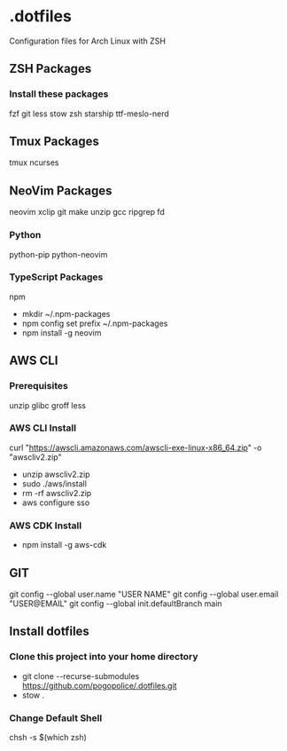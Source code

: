 # .dotfiles
Configuration files for Arch Linux with ZSH

## ZSH Packages
### Install these packages
fzf
git
less
stow
zsh
starship
ttf-meslo-nerd

## Tmux Packages
tmux
ncurses

## NeoVim Packages
neovim
xclip
git
make
unzip
gcc
ripgrep
fd

### Python
python-pip
python-neovim

### TypeScript Packages
npm
- mkdir ~/.npm-packages
- npm config set prefix ~/.npm-packages
- npm install -g neovim

## AWS CLI
### Prerequisites
unzip
glibc
groff
less

### AWS CLI Install
curl "https://awscli.amazonaws.com/awscli-exe-linux-x86_64.zip" -o "awscliv2.zip"
- unzip awscliv2.zip
- sudo ./aws/install
- rm -rf awscliv2.zip
- aws configure sso

### AWS CDK Install
- npm install -g aws-cdk

## GIT
git config --global user.name "USER NAME"
git config --global user.email "USER@EMAIL"
git config --global init.defaultBranch main

## Install dotfiles
### Clone this project into your home directory
- git clone --recurse-submodules https://github.com/pogopolice/.dotfiles.git
- stow .

### Change Default Shell
chsh -s $(which zsh)

